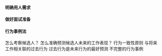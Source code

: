 #### 明确用人需求
#### 做好面试准备
#### 行为事例法
怎么考察候选人？
怎么准确预测候选人未来的工作表现？
行为一致性原则
与将来工作相关联的过去行为
过去行为是未来行为的最好预测
不完整的行为事例
